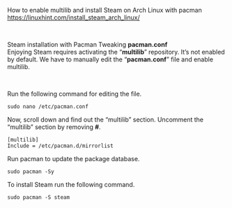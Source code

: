 How to enable multilib and install Steam on Arch Linux with pacman
<br>
https://linuxhint.com/install_steam_arch_linux/

<br>

Steam installation with Pacman
Tweaking <strong>pacman.conf</strong>
<br>
Enjoying Steam requires activating the “<strong>multilib</strong>” repository. It’s not enabled by default. We have to manually edit the “<strong>pacman.conf</strong>” file and enable multilib.

<br>

Run the following command for editing the file.
```
sudo nano /etc/pacman.conf
```
Now, scroll down and find out the “multilib” section. Uncomment the “multilib” section by removing <strong>#</strong>.
```
[multilib]
Include = /etc/pacman.d/mirrorlist
```
Run pacman to update the package database.
```
sudo pacman -Sy
```
To install Steam run the following command.
```
sudo pacman -S steam
```
